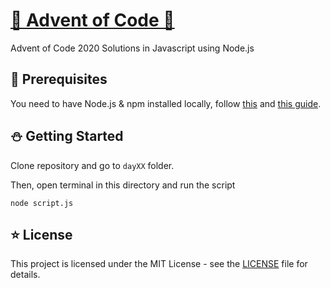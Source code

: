 # [🎄 Advent of Code 🎄](https://adventofcode.com/)

Advent of Code 2020 Solutions in Javascript using Node.js

## :santa: Prerequisites

You need to have Node.js & npm installed locally, follow [this](https://nodejs.org/en/download/package-manager/) and [this guide](https://docs.npmjs.com/getting-started/installing-node).

## :snowman: Getting Started

Clone repository and go to `dayXX` folder.

Then, open terminal in this directory and run the script

```
node script.js
```

## :star: License

This project is licensed under the MIT License - see the [LICENSE](LICENSE) file for details.

